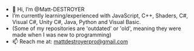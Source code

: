 - 👋 Hi, I’m @Matt-DESTROYER
- I’m currently learning/experienced with JavaScript, C++, Shaders, C#, Visual C#, Unity C#, Java, Python and Visual Basic.
- (Some of my repositories are 'outdated' or 'old', meaning they were made when I was new to programming)
- 📫 Reach me at: mattdestroyerpro@gmail.com
